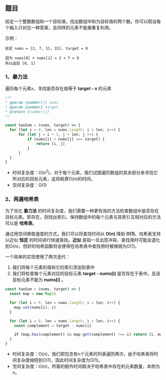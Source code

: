 ## 题目
给定一个整数数组和一个目标值，找出数组中和为目标值的两个数。你可以假设每个输入只对应一种答案，且同样的元素不能被重复利用。

示例：
```
给定 nums = [2, 7, 11, 15], target = 9

因为 nums[0] + nums[1] = 2 + 7 = 9
所以返回 [0, 1]
```


### 1、暴力法
遍历每个元素x，寻找是否存在值等于 **target - x** 的元素
```js
/**
* @param {number[]} nums
* @param {number} target
* @return {number[]}
*/

const twoSum = (nums, target) => {
  for (let i = 0, len = nums.length; i < len; i++) {
      for (let j = i + 1; j < len; j ++) {
          if (nums[i] + nums[j] === target) {
              return [i, j]
          }
      }
  }
}
```
- 时间复杂度：O(n<sup>2</sup>)，对于每个元素，我们试图遍历数组的其余部分来寻找它所对应的目标元素，这将耗费O(n)的时间。
- 空间复杂度：O(1)

### 2、两遍哈希表
为了优化 **暴力法** 的时间复杂度，我们需要一种更有效的方法检查数组中是否存在目标元素。若存在，则找出索引。保持数组中的每个元素与其索引互相对应的方法可以是 **哈希表**。

通过用空间换取速度的方式，我们可以将查找时间从 **O(n)** 降到 **O(1)**。哈希表支持以近似 **恒定** 的时间进行快速查找。**近似** 是指一旦出现冲突，查找用时可能会退化到O(n)，但好的哈希函数将会使得在哈希表中查找用时被摊销为O(1)。

一个简单的实现使用了两次迭代：
1. 我们将每个元素的值和它的索引添加到表中
2. 我们将检查每个元素对应的目标元素 **target - nums[i]** 是否存在于表中。且该目标元素不能为 **nums[i]** 。

```js
const twoSum = (nums, target) => {
  const map = new Map()

  for (let i = 0, len = nums.length; i < len; i++) {
    map.set(nums[i], i)
  }

  for (let i = 0, len = nums.length; i < len; i++) {
    const complement = target - nums[i]

    if (map.has(complement) && map.get(complement) !== i) return [i, map.get(complement)]
  }
}
```

- 时间复杂度：O(n)，我们把包含有n个元素的列表遍历两次，由于哈希表将时间复杂度缩短到O(1)，因此时间复杂度为O(1)。
- 空间复杂度：O(n)，所需的额外时间取决于哈希表中存在的元素数量，本例为n。

